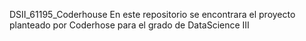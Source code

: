 DSII_61195_Coderhouse
En este repositorio se encontrara el proyecto planteado por Coderhose para el grado de DataScience III
